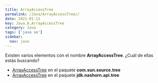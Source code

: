 ```yaml
---
title: ArrayAccessTree
permalink: /Java/ArrayAccessTree//
date: 2021-01-11
key: Java.A.ArrayAccessTree
category: Java
tags: ['java se']
sidebar: 
  nav: java
---
```


Existen varios elementos con el nombre **ArrayAccessTree**. ¿Cuál de ellas estás buscando?
<ul>
<li><a href="/Java/ArrayAccessTree-com-sun-source-tree/">ArrayAccessTree</a> en el paquete <strong>com.sun.source.tree</strong></li>
<li><a href="/Java/ArrayAccessTree-jdk-nashorn-api-tree/">ArrayAccessTree</a> en el paquete <strong>jdk.nashorn.api.tree</strong></li>
<ul>
